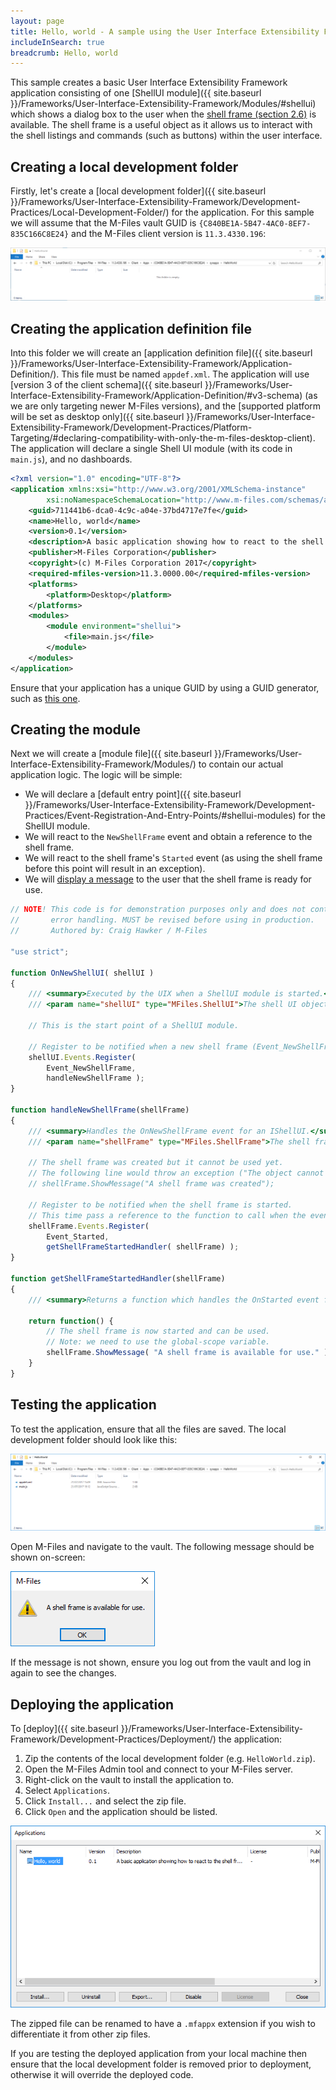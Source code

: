 ```yaml
---
layout: page
title: Hello, world - A sample using the User Interface Extensibility Framework
includeInSearch: true
breadcrumb: Hello, world
---
```


This sample creates a basic User Interface Extensibility Framework application consisting of one [ShellUI module]({{ site.baseurl }}/Frameworks/User-Interface-Extensibility-Framework/Modules/#shellui) which shows a dialog box to the user when the [shell frame (section 2.6)](https://www.m-files.com/UI_Extensibility_Framework/index.html#DevGuide.htm) is available.  The shell frame is a useful object as it allows us to interact with the shell listings and commands (such as buttons) within the user interface.

## Creating a local development folder

Firstly, let's create a [local development folder]({{ site.baseurl }}/Frameworks/User-Interface-Extensibility-Framework/Development-Practices/Local-Development-Folder/) for the application.  For this sample we will assume that the M-Files vault GUID is `{C840BE1A-5B47-4AC0-8EF7-835C166C8E24}` and the M-Files client version is `11.3.4330.196`:

![The (empty) local development folder](dev-folder.png)

## Creating the application definition file

Into this folder we will create an [application definition file]({{ site.baseurl }}/Frameworks/User-Interface-Extensibility-Framework/Application-Definition/).  This file must be named `appdef.xml`.  The application will use [version 3 of the client schema]({{ site.baseurl }}/Frameworks/User-Interface-Extensibility-Framework/Application-Definition/#v3-schema) (as we are only targeting newer M-Files versions), and the [supported platform will be set as desktop only]({{ site.baseurl }}/Frameworks/User-Interface-Extensibility-Framework/Development-Practices/Platform-Targeting/#declaring-compatibility-with-only-the-m-files-desktop-client).  The application will declare a single Shell UI module (with its code in `main.js`), and no dashboards.

```xml
<?xml version="1.0" encoding="UTF-8"?>
<application xmlns:xsi="http://www.w3.org/2001/XMLSchema-instance"
		xsi:noNamespaceSchemaLocation="http://www.m-files.com/schemas/appdef-client-v3.xsd">
	<guid>711441b6-dca0-4c9c-a04e-37bd4717e7fe</guid>	
	<name>Hello, world</name>
	<version>0.1</version>
	<description>A basic application showing how to react to the shell frame being available.</description>
	<publisher>M-Files Corporation</publisher>
	<copyright>(c) M-Files Corporation 2017</copyright>
	<required-mfiles-version>11.3.0000.00</required-mfiles-version>
	<platforms>
		<platform>Desktop</platform>
	</platforms>
	<modules>
		<module environment="shellui">
			<file>main.js</file>
		</module>
	</modules>
</application>
```

<p class="note">Ensure that your application has a unique GUID by using a GUID generator, such as <a href="https://guidgenerator.com/">this one</a>.</p>

## Creating the module

Next we will create a [module file]({{ site.baseurl }}/Frameworks/User-Interface-Extensibility-Framework/Modules/) to contain our actual application logic.  The logic will be simple:

* We will declare a [default entry point]({{ site.baseurl }}/Frameworks/User-Interface-Extensibility-Framework/Development-Practices/Event-Registration-And-Entry-Points/#shellui-modules) for the ShellUI module.
* We will react to the `NewShellFrame` event and obtain a reference to the shell frame.
* We will react to the shell frame's `Started` event (as using the shell frame before this point will result in an exception).
* We will [display a message](https://www.m-files.com/UI_Extensibility_Framework/index.html#ShowingMessageBoxes.html) to the user that the shell frame is ready for use.

```javascript
// NOTE! This code is for demonstration purposes only and does not contain any kind of
// 		 error handling. MUST be revised before using in production.
//		 Authored by: Craig Hawker / M-Files

"use strict";

function OnNewShellUI( shellUI )
{
	/// <summary>Executed by the UIX when a ShellUI module is started.</summary>
	/// <param name="shellUI" type="MFiles.ShellUI">The shell UI object which was created.</param>
 
	// This is the start point of a ShellUI module.
 
	// Register to be notified when a new shell frame (Event_NewShellFrame) is created.
	shellUI.Events.Register(
		Event_NewShellFrame,
		handleNewShellFrame );
}
 
function handleNewShellFrame(shellFrame)
{
	/// <summary>Handles the OnNewShellFrame event for an IShellUI.</summary>
	/// <param name="shellFrame" type="MFiles.ShellFrame">The shell frame object which was created.</param>
 
	// The shell frame was created but it cannot be used yet.
	// The following line would throw an exception ("The object cannot be accessed, because it is not ready."):
	// shellFrame.ShowMessage("A shell frame was created");
 
	// Register to be notified when the shell frame is started.
	// This time pass a reference to the function to call when the event is fired.
	shellFrame.Events.Register(
		Event_Started,
		getShellFrameStartedHandler( shellFrame) );
}
 
function getShellFrameStartedHandler(shellFrame)
{
	/// <summary>Returns a function which handles the OnStarted event for an IShellFrame.</summary>
 
	return function() {
		// The shell frame is now started and can be used.
		// Note: we need to use the global-scope variable.
		shellFrame.ShowMessage( "A shell frame is available for use." );
	}
}
```

## Testing the application

To test the application, ensure that all the files are saved.  The local development folder should look like this:

![The local development folder (after file creation)](dev-folder-complete.png)

Open M-Files and navigate to the vault.  The following message should be shown on-screen:

![A message showing that the shell frame is available for use](message.png)

<p class="note">If the message is not shown, ensure you log out from the vault and log in again to see the changes.</p>

## Deploying the application

To [deploy]({{ site.baseurl }}/Frameworks/User-Interface-Extensibility-Framework/Development-Practices/Deployment/) the application:

1. Zip the contents of the local development folder (e.g. `HelloWorld.zip`).
2. Open the M-Files Admin tool and connect to your M-Files server.
3. Right-click on the vault to install the application to.
4. Select `Applications`.
5. Click `Install...` and select the zip file.
6. Click `Open` and the application should be listed.

![The vault applications list showing the installed application](installed.png)

<p class="note">The zipped file can be renamed to have a <code class="highlighter-rouge">.mfappx</code> extension if you wish to differentiate it from other zip files.</p>

<p class="note warning">If you are testing the deployed application from your local machine then ensure that the local development folder is removed prior to deployment, otherwise it will override the deployed code.</p>
